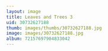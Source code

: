 ```yaml
---
layout: image
title: Leaves and Trees 3
uid: 30732627188
thumb: images/thumbs/30732627188.jpg
image: images/30732627188.jpg
album: 72157697984833042
---
```


